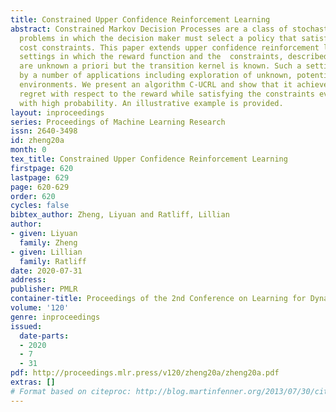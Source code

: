 ```yaml
---
title: Constrained Upper Confidence Reinforcement Learning
abstract: Constrained Markov Decision Processes are a class of stochastic decision
  problems in which the decision maker must select a policy that satisfies auxiliary
  cost constraints. This paper extends upper confidence reinforcement learning for
  settings in which the reward function and the  constraints, described by cost functions,
  are unknown a priori but the transition kernel is known. Such a setting is well-motivated
  by a number of applications including exploration of unknown, potentially unsafe,
  environments. We present an algorithm C-UCRL and show that it achieves sub-linear
  regret with respect to the reward while satisfying the constraints even while learning
  with high probability. An illustrative example is provided.
layout: inproceedings
series: Proceedings of Machine Learning Research
issn: 2640-3498
id: zheng20a
month: 0
tex_title: Constrained Upper Confidence Reinforcement Learning
firstpage: 620
lastpage: 629
page: 620-629
order: 620
cycles: false
bibtex_author: Zheng, Liyuan and Ratliff, Lillian
author:
- given: Liyuan
  family: Zheng
- given: Lillian
  family: Ratliff
date: 2020-07-31
address: 
publisher: PMLR
container-title: Proceedings of the 2nd Conference on Learning for Dynamics and Control
volume: '120'
genre: inproceedings
issued:
  date-parts:
  - 2020
  - 7
  - 31
pdf: http://proceedings.mlr.press/v120/zheng20a/zheng20a.pdf
extras: []
# Format based on citeproc: http://blog.martinfenner.org/2013/07/30/citeproc-yaml-for-bibliographies/
---
```

